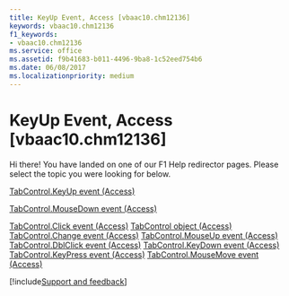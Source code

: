 ```yaml
---
title: KeyUp Event, Access [vbaac10.chm12136]
keywords: vbaac10.chm12136
f1_keywords:
- vbaac10.chm12136
ms.service: office
ms.assetid: f9b41683-b011-4496-9ba8-1c52eed754b6
ms.date: 06/08/2017
ms.localizationpriority: medium
---
```



# KeyUp Event, Access [vbaac10.chm12136]

Hi there! You have landed on one of our F1 Help redirector pages. Please select the topic you were looking for below.

[TabControl.KeyUp event (Access)](https://msdn.microsoft.com/library/c3e9b96d-fb29-6a0c-1547-145ab8f884ca%28Office.15%29.aspx)

[TabControl.MouseDown event (Access)](https://msdn.microsoft.com/library/84fc4acb-37df-e5d1-3aa7-15726da2fcde%28Office.15%29.aspx)

[TabControl.Click event (Access)](https://msdn.microsoft.com/library/21d33e13-8635-2ee7-c299-450e3dc74379%28Office.15%29.aspx)
[TabControl object (Access)](https://msdn.microsoft.com/library/05f7de7b-8665-df6d-3fbb-47f8547d3baf%28Office.15%29.aspx)
[TabControl.Change event (Access)](https://msdn.microsoft.com/library/e57d4b0b-0f9e-28e7-c1e0-6a1582f1cb0f%28Office.15%29.aspx)
[TabControl.MouseUp event (Access)](https://msdn.microsoft.com/library/32e463a0-3926-53d5-86d3-6ccbdbb066de%28Office.15%29.aspx)
[TabControl.DblClick event (Access)](https://msdn.microsoft.com/library/d45c03f4-5cde-6aae-e316-9fbe9c71f34a%28Office.15%29.aspx)
[TabControl.KeyDown event (Access)](https://msdn.microsoft.com/library/002a65df-7ccd-82e9-c09b-dc4c283488a9%28Office.15%29.aspx)
[TabControl.KeyPress event (Access)](https://msdn.microsoft.com/library/4b67dc83-b7fe-4f76-c785-e9b576f51500%28Office.15%29.aspx)
[TabControl.MouseMove event (Access)](https://msdn.microsoft.com/library/e684139a-dfde-c9b0-389d-fae941caa481%28Office.15%29.aspx)

[!include[Support and feedback](~/includes/feedback-boilerplate.md)]